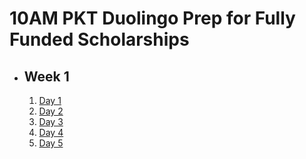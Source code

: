 # 10AM PKT Duolingo Prep for Fully Funded Scholarships

- ## Week 1

   1. [Day 1](https://www.facebook.com/iCodeguru/videos/949272660069837)
   2. [Day 2](https://www.facebook.com/iCodeguru/videos/1277905240112445)
   3. [Day 3](https://www.facebook.com/iCodeguru/videos/952352873081506)
   4. [Day 4](https://www.facebook.com/watch/?v=611988211299327)
   5. [Day 5](https://www.facebook.com/iCodeguru/videos/8934072223353428)

<!-- - ## Week 2

   1. [Day 1](https://www.facebook.com/iCodeguru/videos/955987649417136)
   2. [Day 2](https://www.facebook.com/watch/?v=1644767402826468)
   3. [Day 3](https://www.facebook.com/iCodeguru/videos/493572116809343)
   4. [Day 4](https://www.facebook.com/watch/?v=496056539790323)
   5. [Day 5]() -->

<!-- - ## Week 

   1. [Day 1](https://www.facebook.com/watch/?v=2300048463702433)
   2. [Day 2]()
   3. [Day 3]()
   4. [Day 4]()
   5. [Day 5]() -->

<!-- - ## Week 

   1. [Day 1]()
   2. [Day 2]()
   3. [Day 3]()
   4. [Day 4]()
   5. [Day 5]() -->